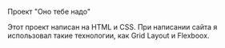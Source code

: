 Проект "Оно тебе надо" 

Этот проект написан на HTML и CSS. При написании сайта я использовал такие технологии, как Grid Layout и Flexboox.

